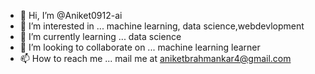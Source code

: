 - 👋 Hi, I’m @Aniket0912-ai
- 👀 I’m interested in ... machine learning, data science,webdevlopment
- 🌱 I’m currently learning ... data science
- 💞️ I’m looking to collaborate on ... machine learning learner
- 📫 How to reach me ... mail me at aniketbrahmankar4@gmail.com

<!---
Aniket0912-ai/Aniket0912-ai is a ✨ special ✨ repository because its `README.md` (this file) appears on your GitHub profile.
You can click the Preview link to take a look at your changes.
--->
